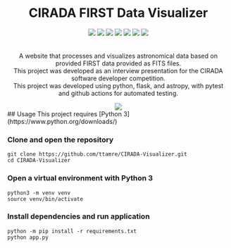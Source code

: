 <h1 align="center">CIRADA FIRST Data Visualizer</h1>

<div align="center" style="padding-bottom:20px">
    <img src="https://img.shields.io/badge/flask-2.0.2-blueviolet" />
    <img src="https://img.shields.io/badge/waitress-2.0.0-blue" />
    <img src="https://img.shields.io/badge/astropy-4.3.1-orange" />
    <img src="https://img.shields.io/badge/pillow-8.4.0-lightgrey" />
    <img src="https://img.shields.io/badge/markupsafe-2.0.1-red" />
    <img src="https://img.shields.io/badge/pytest-6.2.5-9cf" /> 
    <img src="https://img.shields.io/badge/license-GPL%20v3-green" />
</div>

<p align="center">
A website that processes and visualizes astronomical data based on provided FIRST data provided as FITS files.<br>This project was developed as an interview presentation for the CIRADA software developer competition.<br>This project was developed using python, flask, and astropy, with pytest and github actions for automated testing.
</p>

<div align="center">
    <img src="https://github.com/ttamre/CIRADA-Visualizer/blob/master/static/demo.gif?raw=true">
</div>
## Usage
This project requires [Python 3](https://www.python.org/downloads/)

### Clone and open the repository
```
git clone https://github.com/ttamre/CIRADA-Visualizer.git
cd CIRADA-Visualizer
```

### Open a virtual environment with Python 3
```
python3 -m venv venv
source venv/bin/activate
```

### Install dependencies and run application
```
python -m pip install -r requirements.txt
python app.py
```
